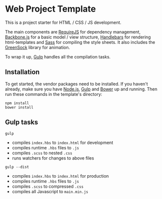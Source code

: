 # Web Project Template
This is a project starter for HTML / CSS / JS development.

The main components are [RequireJS](http://requirejs.org/) for dependency management,
[Backbone.js](http://backbonejs.org/) for a basic model / view structure, [Handlebars](http://handlebarsjs.com/)
for rendering html-templates and [Sass](http://sass-lang.com/) for compiling the style sheets.
It also includes the [GreenSock](http://greensock.com/) library for animation.

To wrap it up, [Gulp](http://gulpjs.com/) handles all the compilation tasks.

## Installation
To get started, the vendor packages need to be installed. If you haven't already, make sure you have
[Node.js](http://nodejs.org/), [Gulp](http://gulpjs.com/) and [Bower](http://bower.io/) up and running.
Then run these commands in the template's directory:
```
npm install
bower install
```

## Gulp tasks
```
gulp
```
- compiles `index.hbs` to `index.html` for development
- compiles runtime `.hbs` files to `.js`
- compiles `.scss` to nested `.css`
- runs watchers for changes to above files

```
gulp --dist
```
- compiles `index.hbs` to `index.html` for production
- compiles runtime `.hbs` files to `.js`
- compiles `.scss` to compressed `.css`
- compiles all Javascript to `main.min.js`
